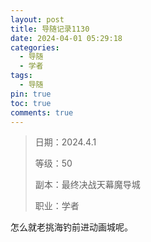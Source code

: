 ```yaml
---
layout: post
title: 导随记录1130
date: 2024-04-01 05:29:18
categories:
  - 导随
  - 学者
tags:
  - 导随
pin: true
toc: true
comments: true
---
```

> 日期：2024.4.1
>
> 等级：50
>
> 副本：最终决战天幕魔导城
>
> 职业：学者

怎么就老挑海钓前进动画城呢。